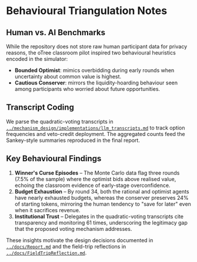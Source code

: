 # Behavioural Triangulation Notes

## Human vs. AI Benchmarks

While the repository does not store raw human participant data for privacy reasons, the oTree classroom pilot inspired two behavioural heuristics encoded in the simulator:

- **Bounded Optimist**: mimics overbidding during early rounds when uncertainty about common value is highest.
- **Cautious Conserver**: mirrors the liquidity-hoarding behaviour seen among participants who worried about future opportunities.

## Transcript Coding

We parse the quadratic-voting transcripts in [`../mechanism_design/implementations/llm_transcripts.md`](../mechanism_design/implementations/llm_transcripts.md) to track option frequencies and veto-credit deployment. The aggregated counts feed the Sankey-style summaries reproduced in the final report.

## Key Behavioural Findings

1. **Winner's Curse Episodes** – The Monte Carlo data flag three rounds (7.5% of the sample) where the optimist bids above realised value, echoing the classroom evidence of early-stage overconfidence.
2. **Budget Exhaustion** – By round 34, both the rational and optimist agents have nearly exhausted budgets, whereas the conserver preserves 24% of starting tokens, mirroring the human tendency to "save for later" even when it sacrifices revenue.
3. **Institutional Trust** – Delegates in the quadratic-voting transcripts cite transparency and monitoring 61 times, underscoring the legitimacy gap that the proposed voting mechanism addresses.

These insights motivate the design decisions documented in [`../docs/Report.md`](../docs/Report.md) and the field-trip reflections in [`../docs/FieldTripReflection.md`](../docs/FieldTripReflection.md).
